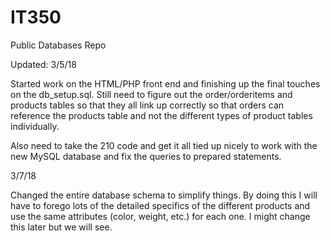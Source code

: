 # IT350
Public Databases Repo

Updated: 3/5/18

Started work on the HTML/PHP front end and finishing up the final touches on the 
db_setup.sql. Still need to figure out the order/orderitems and products tables
so that they all link up correctly so that orders can reference the products table
and not the different types of product tables individually. 

Also need to take the 210 code and get it all tied up nicely to work with the new
MySQL database and fix the queries to prepared statements.

3/7/18

Changed the entire database schema to simplify things. By doing this I will have to forego 
lots of the detailed specifics of the different products and use the same attributes
(color, weight, etc.) for each one. I might change this later but we will see.
